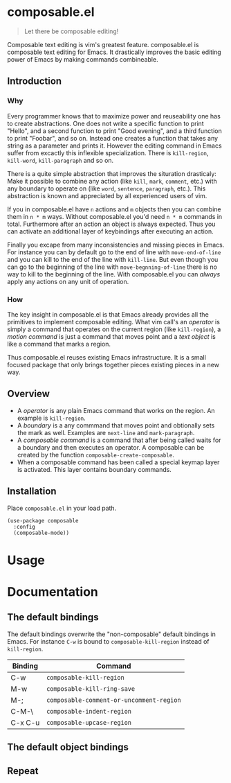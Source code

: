 # composable.el

> Let there be composable editing!

Composable text editing is vim's greatest feature. composable.el is
composable text editing for Emacs. It drastically improves the basic
editing power of Emacs by making commands combineable.

## Introduction

### Why

Every programmer knows that to maximize power and reuseability one has
to create abstractions. One does not write a specific function to
print "Hello", and a second function to print "Good evening", and a
third function to print "Foobar", and so on. Instead one creates a
function that takes any string as a parameter and prints it. However
the editing command in Emacs suffer from excactly this inflexible
specialization. There is `kill-region`, `kill-word`, `kill-paragraph`
and so on.

There is a quite simple abstraction that improves the situration
drasticaly: Make it possible to combine any action (like `kill`,
`mark`, `comment`, etc.) with any boundary to operate on (like `word`,
`sentence`, `paragraph`, etc.). This abstraction is known and
appreciated by all experienced users of vim.

If you in composable.el have `n` actions and `m` objects then you can
combine them in `n * m` ways. Without composable.el you'd need `n * m`
commands in total. Furthermore after an action an object is always
expected. Thus you can activate an additional layer of keybindings
after executing an action.

Finally you excape from many inconsistencies and missing pieces in
Emacs. For instance you can by default go to the end of line with
`move-end-of-line` and you can kill to the end of the line with
`kill-line`. But even though you can go to the beginning of the line
with `move-begnning-of-line` there is no way to kill to the beginning
of the line. With composable.el you can _always_ apply any actions
on any unit of operation.

### How

The key insight in composable.el is that Emacs already provides all
the primitives to implement composable editing. What vim call's an
_operator_ is simply a command that operates on the current region
(like `kill-region`), a _motion command_ is just a command that moves
point and a _text object_ is like a command that marks a region.

Thus composable.el reuses existing Emacs infrastructure. It is a small
focused package that only brings together pieces existing pieces in a
new way.

## Overview

* A _operator_ is any plain Emacs command that works on the region. An
  example is `kill-region`.
* A _boundary_ is a any commmand that moves point and obtionally sets
  the mark as well. Examples are `next-line` and `mark-paragraph`.
* A _composable command_ is a command that after being called waits
  for a boundary and then executes an operator. A composable can be
  created by the function `composable-create-composable`.
* When a composable command has been called a special keymap layer is
  activated. This layer contains boundary commands.

## Installation

Place `composable.el` in your load path.

```
(use-package composable
  :config
  (composable-mode))
```

# Usage

# Documentation

## The default bindings

The default bindings overwrite the "non-composable" default bindings
in Emacs. For instance `C-w` is bound to `composable-kill-region`
instead of `kill-region`.

| Binding  | Command                                  |
| -------- | ---------------------------------------- |
| C-w      | `composable-kill-region`                 |
| M-w      | `composable-kill-ring-save`              |
| M-;      | `composable-comment-or-uncomment-region` |
| C-M-\\   | `composable-indent-region`               |
| C-x C-u  | `composable-upcase-region`               |

## The default object bindings

## Repeat
